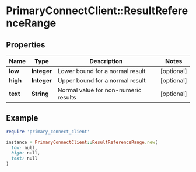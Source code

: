 # PrimaryConnectClient::ResultReferenceRange

## Properties

| Name | Type | Description | Notes |
| ---- | ---- | ----------- | ----- |
| **low** | **Integer** | Lower bound for a normal result | [optional] |
| **high** | **Integer** | Upper bound for a normal result | [optional] |
| **text** | **String** | Normal value for non-numeric results | [optional] |

## Example

```ruby
require 'primary_connect_client'

instance = PrimaryConnectClient::ResultReferenceRange.new(
  low: null,
  high: null,
  text: null
)
```

